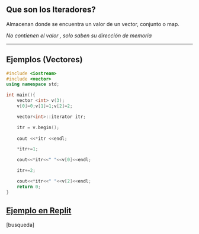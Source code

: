 ## Que son los Iteradores?
Almacenan donde se encuentra un valor de un vector, conjunto o map.

*No contienen el valor , solo saben su dirección de memoria*
***
## Ejemplos (Vectores)

```cpp
#include <iostream>
#include <vector>
using namespace std;

int main(){
    vector <int> v(3);
    v[0]=0;v[1]=1;v[2]=2;

    vector<int>::iterator itr;

    itr = v.begin();
    
    cout <<*itr <<endl;

    *itr+=1;

    cout<<*itr<<" "<<v[0]<<endl;

    itr+=2;

    cout<<*itr<<" "<<v[2]<<endl;
    return 0;
}
```

## [Ejemplo en Replit](https://replit.com/join/avdzzizxiy-benjajunemann)

[busqueda]


